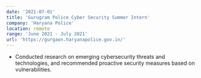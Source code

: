 ```yaml
---
date: '2021-07-01'
title: 'Gurugram Police Cyber Security Summer Intern'
company: 'Haryana Police'
location: remote
range: 'June 2021 - July 2021'
url: 'https://gurgaon.haryanapolice.gov.in/'
---
```


- Conducted research on emerging cybersecurity threats and technologies, and recommended proactive security measures based on vulnerabilities.
